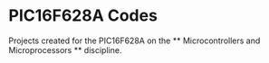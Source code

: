 # PIC16F628A Codes

<p>
  Projects created for the PIC16F628A on the ** Microcontrollers and Microprocessors ** discipline.
</p>
